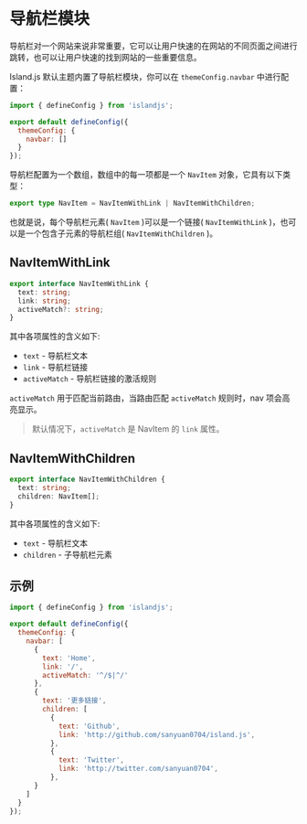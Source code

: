 # 导航栏模块

导航栏对一个网站来说非常重要，它可以让用户快速的在网站的不同页面之间进行跳转，也可以让用户快速的找到网站的一些重要信息。

Island.js 默认主题内置了导航栏模块，你可以在 `themeConfig.navbar` 中进行配置：

```js
import { defineConfig } from 'islandjs';

export default defineConfig({
  themeConfig: {
    navbar: []
  }
});
```

导航栏配置为一个数组，数组中的每一项都是一个 `NavItem` 对象，它具有以下类型：

```ts
export type NavItem = NavItemWithLink | NavItemWithChildren;
```

也就是说，每个导航栏元素( `NavItem` )可以是一个链接( `NavItemWithLink` )，也可以是一个包含子元素的导航栏组( `NavItemWithChildren` )。

## NavItemWithLink

```ts
export interface NavItemWithLink {
  text: string;
  link: string;
  activeMatch?: string;
}
```

其中各项属性的含义如下:

- `text` - 导航栏文本
- `link` - 导航栏链接
- `activeMatch` - 导航栏链接的激活规则

`activeMatch` 用于匹配当前路由，当路由匹配 `activeMatch` 规则时，nav 项会高亮显示。

> 默认情况下，`activeMatch` 是 NavItem 的 `link` 属性。

## NavItemWithChildren

```ts
export interface NavItemWithChildren {
  text: string;
  children: NavItem[];
}
```

其中各项属性的含义如下:

- `text` - 导航栏文本
- `children` - 子导航栏元素

## 示例

```js
import { defineConfig } from 'islandjs';

export default defineConfig({
  themeConfig: {
    navbar: [
      {
        text: 'Home',
        link: '/',
        activeMatch: '^/$|^/'
      },
      {
        text: '更多链接',
        children: [
          {
            text: 'Github',
            link: 'http://github.com/sanyuan0704/island.js',
          },
          {
            text: 'Twitter',
            link: 'http://twitter.com/sanyuan0704',
          },
      }
    ]
  }
});
```
